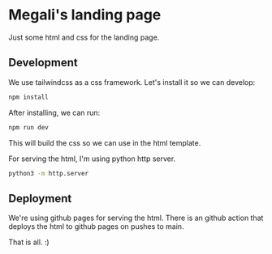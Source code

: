 # Megali's landing page

Just some html and css for the landing page.

## Development

We use tailwindcss as a css framework. Let's install it so we can develop:

```bash
npm install
```

After installing, we can run:

```bash
npm run dev
```

This will build the css so we can use in the html template.

For serving the html, I'm using python http server.

```bash
python3 -m http.server
```

## Deployment

We're using github pages for serving the html.
There is an github action that deploys the html to github pages on pushes to main.

That is all. :)
